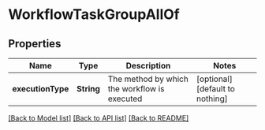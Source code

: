 # WorkflowTaskGroupAllOf


## Properties
Name | Type | Description | Notes
------------ | ------------- | ------------- | -------------
**executionType** | **String** | The method by which the workflow is executed | [optional] [default to nothing]


[[Back to Model list]](../README.md#models) [[Back to API list]](../README.md#api-endpoints) [[Back to README]](../README.md)


